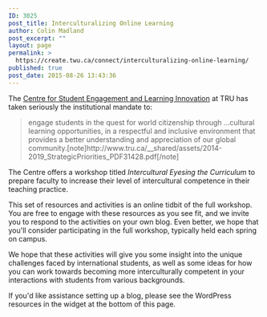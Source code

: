 ```yaml
---
ID: 3025
post_title: Interculturalizing Online Learning
author: Colin Madland
post_excerpt: ""
layout: page
permalink: >
  https://create.twu.ca/connect/interculturalizing-online-learning/
published: true
post_date: 2015-08-26 13:43:36
---
```

The <a href="http://www.tru.ca/learning.html" >Centre for Student Engagement and Learning Innovation</a> at TRU has taken seriously the institutional mandate to:
<blockquote>engage students in the quest for world citizenship through …cultural learning opportunities, in a respectful and inclusive environment that provides a better understanding and appreciation of our global community.[note]http://www.tru.ca/__shared/assets/2014-2019_StrategicPriorities_PDF31428.pdf[/note]</blockquote>
The Centre offers a workshop titled <em>Intercultural Eyesing the Curriculum</em> to prepare faculty to increase their level of intercultural competence in their teaching practice.

This set of resources and activities is an online tidbit of the full workshop. You are free to engage with these resources as you see fit, and we invite you to respond to the activities on your own blog. Even better, we hope that you'll consider participating in the full workshop, typically held each spring on campus.

We hope that these activities will give you some insight into the unique challenges faced by international students, as well as some ideas for how you can work towards becoming more interculturally competent in your interactions with students from various backgrounds.

If you'd like assistance setting up a blog, please see the WordPress resources in the widget at the bottom of this page.

&nbsp;